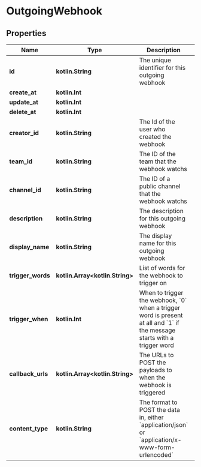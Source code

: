 
# OutgoingWebhook

## Properties
Name | Type | Description | Notes
------------ | ------------- | ------------- | -------------
**id** | **kotlin.String** | The unique identifier for this outgoing webhook |  [optional]
**create_at** | **kotlin.Int** |  |  [optional]
**update_at** | **kotlin.Int** |  |  [optional]
**delete_at** | **kotlin.Int** |  |  [optional]
**creator_id** | **kotlin.String** | The Id of the user who created the webhook |  [optional]
**team_id** | **kotlin.String** | The ID of the team that the webhook watchs |  [optional]
**channel_id** | **kotlin.String** | The ID of a public channel that the webhook watchs |  [optional]
**description** | **kotlin.String** | The description for this outgoing webhook |  [optional]
**display_name** | **kotlin.String** | The display name for this outgoing webhook |  [optional]
**trigger_words** | **kotlin.Array&lt;kotlin.String&gt;** | List of words for the webhook to trigger on |  [optional]
**trigger_when** | **kotlin.Int** | When to trigger the webhook, &#x60;0&#x60; when a trigger word is present at all and &#x60;1&#x60; if the message starts with a trigger word |  [optional]
**callback_urls** | **kotlin.Array&lt;kotlin.String&gt;** | The URLs to POST the payloads to when the webhook is triggered |  [optional]
**content_type** | **kotlin.String** | The format to POST the data in, either &#x60;application/json&#x60; or &#x60;application/x-www-form-urlencoded&#x60; |  [optional]



